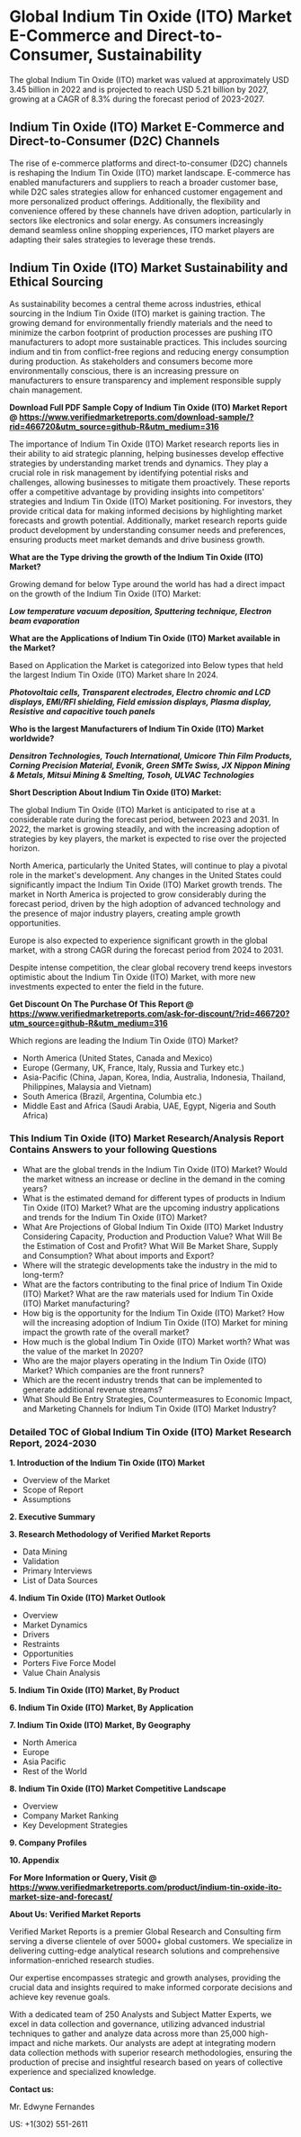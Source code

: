 <h1>Global Indium Tin Oxide (ITO) Market E-Commerce and Direct-to-Consumer, Sustainability</h1><p class=""><p>The global Indium Tin Oxide (ITO) market was valued at approximately USD 3.45 billion in 2022 and is projected to reach USD 5.21 billion by 2027, growing at a CAGR of 8.3% during the forecast period of 2023-2027.</p><h2>Indium Tin Oxide (ITO) Market E-Commerce and Direct-to-Consumer (D2C) Channels</h2><p>The rise of e-commerce platforms and direct-to-consumer (D2C) channels is reshaping the Indium Tin Oxide (ITO) market landscape. E-commerce has enabled manufacturers and suppliers to reach a broader customer base, while D2C sales strategies allow for enhanced customer engagement and more personalized product offerings. Additionally, the flexibility and convenience offered by these channels have driven adoption, particularly in sectors like electronics and solar energy. As consumers increasingly demand seamless online shopping experiences, ITO market players are adapting their sales strategies to leverage these trends.</p><h2>Indium Tin Oxide (ITO) Market Sustainability and Ethical Sourcing</h2><p>As sustainability becomes a central theme across industries, ethical sourcing in the Indium Tin Oxide (ITO) market is gaining traction. The growing demand for environmentally friendly materials and the need to minimize the carbon footprint of production processes are pushing ITO manufacturers to adopt more sustainable practices. This includes sourcing indium and tin from conflict-free regions and reducing energy consumption during production. As stakeholders and consumers become more environmentally conscious, there is an increasing pressure on manufacturers to ensure transparency and implement responsible supply chain management.</p></p><p class=""><strong>Download Full PDF Sample Copy of Indium Tin Oxide (ITO) Market Report @ <a href="https://www.verifiedmarketreports.com/download-sample/?rid=466720&utm_source=github-R&utm_medium=316" target="_blank">https://www.verifiedmarketreports.com/download-sample/?rid=466720&utm_source=github-R&utm_medium=316</a></strong></p><p>The importance of&nbsp;Indium Tin Oxide (ITO) Market research reports lies in their ability to aid strategic planning, helping businesses develop effective strategies by understanding market trends and dynamics. They play a crucial role in risk management by identifying potential risks and challenges, allowing businesses to mitigate them proactively. These reports offer a competitive advantage by providing insights into competitors' strategies and Indium Tin Oxide (ITO) Market positioning. For investors, they provide critical data for making informed decisions by highlighting market forecasts and growth potential. Additionally, market research reports guide product development by understanding consumer needs and preferences, ensuring products meet market demands and drive business growth.</p><p><strong>What are the&nbsp;Type driving the growth of the Indium Tin Oxide (ITO) Market?</strong></p><p id="" class="">Growing demand for below Type around the world has had a direct impact on the growth of the Indium Tin Oxide (ITO) Market:</p><p class=""><em><strong>Low temperature vacuum deposition, Sputtering technique, Electron beam evaporation</strong></em></p><p class=""><strong>What are the&nbsp;Applications&nbsp;of Indium Tin Oxide (ITO) Market available in the Market?</strong></p><p id="" class="">Based on Application the Market is categorized into Below types that held the largest Indium Tin Oxide (ITO) Market share In 2024.</p><p class=""><em><strong>Photovoltaic cells, Transparent electrodes, Electro chromic and LCD displays, EMI/RFI shielding, Field emission displays, Plasma display, Resistive and capacitive touch panels</strong></em></p><p class=""><strong>Who is the largest Manufacturers of Indium Tin Oxide (ITO) Market worldwide?</strong></p><p><em><strong>Densitron Technologies, Touch International, Umicore Thin Film Products, Corning Precision Material, Evonik, Green SMTe Swiss, JX Nippon Mining & Metals, Mitsui Mining & Smelting, Tosoh, ULVAC Technologies</strong></em></p><p id="" class=""><strong>Short Description About Indium Tin Oxide (ITO) Market:</strong></p><p>The global Indium Tin Oxide (ITO) Market is anticipated to rise at a considerable rate during the forecast period, between 2023 and 2031. In 2022, the market is growing steadily, and with the increasing adoption of strategies by key players, the market is expected to rise over the projected horizon.</p><p>North America, particularly the United States, will continue to play a pivotal role in the market's development. Any changes in the United States could significantly impact the Indium Tin Oxide (ITO) Market growth trends. The market in North America is projected to grow considerably during the forecast period, driven by the high adoption of advanced technology and the presence of major industry players, creating ample growth opportunities.</p><p>Europe is also expected to experience significant growth in the global market, with a strong CAGR during the forecast period from 2024 to 2031.</p><p>Despite intense competition, the clear global recovery trend keeps investors optimistic about the Indium Tin Oxide (ITO) Market, with more new investments expected to enter the field in the future.</p><p id="" class=""><strong>Get Discount On The Purchase Of This Report @ <a href="https://www.verifiedmarketreports.com/ask-for-discount/?rid=466720?utm_source=github-R&utm_medium=316" target="_blank">https://www.verifiedmarketreports.com/ask-for-discount/?rid=466720?utm_source=github-R&utm_medium=316</a></strong></p><p class="">Which regions are leading the Indium Tin Oxide (ITO) Market?</p><ul><li>North America (United States, Canada and Mexico)</li><li>Europe (Germany, UK, France, Italy, Russia and Turkey etc.)</li><li>Asia-Pacific (China, Japan, Korea, India, Australia, Indonesia, Thailand, Philippines, Malaysia and Vietnam)</li><li>South America (Brazil, Argentina, Columbia etc.)</li><li>Middle East and Africa (Saudi Arabia, UAE, Egypt, Nigeria and South Africa)</li></ul><h3 id="" class="">This Indium Tin Oxide (ITO) Market Research/Analysis Report Contains Answers to your following Questions</h3><ul><li>What are the global trends in the Indium Tin Oxide (ITO) Market? Would the market witness an increase or decline in the demand in the coming years?</li><li>What is the estimated demand for different types of products in Indium Tin Oxide (ITO) Market? What are the upcoming industry applications and trends for the Indium Tin Oxide (ITO) Market?</li><li>What Are Projections of Global Indium Tin Oxide (ITO) Market Industry Considering Capacity, Production and Production Value? What Will Be the Estimation of Cost and Profit? What Will Be Market Share, Supply and Consumption? What about imports and Export?</li><li>Where will the strategic developments take the industry in the mid to long-term?</li><li>What are the factors contributing to the final price of Indium Tin Oxide (ITO) Market? What are the raw materials used for Indium Tin Oxide (ITO) Market manufacturing?</li><li>How big is the opportunity for the Indium Tin Oxide (ITO) Market? How will the increasing adoption of Indium Tin Oxide (ITO) Market for mining impact the growth rate of the overall market?</li><li>How much is the global Indium Tin Oxide (ITO) Market worth? What was the value of the market In 2020?</li><li>Who are the major players operating in the Indium Tin Oxide (ITO) Market? Which companies are the front runners?</li><li>Which are the recent industry trends that can be implemented to generate additional revenue streams?</li><li>What Should Be Entry Strategies, Countermeasures to Economic Impact, and Marketing Channels for Indium Tin Oxide (ITO) Market Industry?</li></ul><h3 id="" class="">Detailed TOC of Global Indium Tin Oxide (ITO) Market Research Report, 2024-2030</h3><p id="" class=""><strong>1. Introduction of the Indium Tin Oxide (ITO) Market</strong></p><ul><li>Overview of the Market</li><li>Scope of Report</li><li>Assumptions</li></ul><p id="" class=""><strong>2. Executive Summary</strong></p><p id="" class=""><strong>3. Research Methodology of Verified Market Reports</strong></p><ul><li>Data Mining</li><li>Validation</li><li>Primary Interviews</li><li>List of Data Sources</li></ul><p id="" class=""><strong>4. Indium Tin Oxide (ITO) Market Outlook</strong></p><ul><li>Overview</li><li>Market Dynamics</li><li>Drivers</li><li>Restraints</li><li>Opportunities</li><li>Porters Five Force Model</li><li>Value Chain Analysis</li></ul><p id="" class=""><strong>5. Indium Tin Oxide (ITO) Market, By Product</strong></p><p id="" class=""><strong>6. Indium Tin Oxide (ITO) Market, By Application</strong></p><p id="" class=""><strong>7. Indium Tin Oxide (ITO) Market, By Geography</strong></p><ul><li>North America</li><li>Europe</li><li>Asia Pacific</li><li>Rest of the World</li></ul><p id="" class=""><strong>8. Indium Tin Oxide (ITO) Market Competitive Landscape</strong></p><ul><li>Overview</li><li>Company Market Ranking</li><li>Key Development Strategies</li></ul><p id="" class=""><strong>9. Company Profiles</strong></p><p id="" class=""><strong>10. Appendix</strong></p><p id="" class=""><strong>For More Information or Query, Visit @ <a href="https://www.verifiedmarketreports.com/product/indium-tin-oxide-ito-market-size-and-forecast/" target="_blank">https://www.verifiedmarketreports.com/product/indium-tin-oxide-ito-market-size-and-forecast/</a></strong></p><p id="" class=""><strong>About Us: Verified Market Reports</strong></p><p id="" class="">Verified Market Reports is a premier Global Research and Consulting firm serving a diverse clientele of over 5000+ global customers. We specialize in delivering cutting-edge analytical research solutions and comprehensive information-enriched research studies.</p><p id="" class="">Our expertise encompasses strategic and growth analyses, providing the crucial data and insights required to make informed corporate decisions and achieve key revenue goals.</p><p id="" class="">With a dedicated team of 250 Analysts and Subject Matter Experts, we excel in data collection and governance, utilizing advanced industrial techniques to gather and analyze data across more than 25,000 high-impact and niche markets. Our analysts are adept at integrating modern data collection methods with superior research methodologies, ensuring the production of precise and insightful research based on years of collective experience and specialized knowledge.</p><p id="" class=""><strong>Contact us:</strong></p><p id="" class="">Mr. Edwyne Fernandes</p><p id="" class="">US: +1(302) 551-2611</p>
